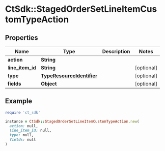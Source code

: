 # CtSdk::StagedOrderSetLineItemCustomTypeAction

## Properties

| Name | Type | Description | Notes |
| ---- | ---- | ----------- | ----- |
| **action** | **String** |  |  |
| **line_item_id** | **String** |  | [optional] |
| **type** | [**TypeResourceIdentifier**](TypeResourceIdentifier.md) |  | [optional] |
| **fields** | **Object** |  | [optional] |

## Example

```ruby
require 'ct_sdk'

instance = CtSdk::StagedOrderSetLineItemCustomTypeAction.new(
  action: null,
  line_item_id: null,
  type: null,
  fields: null
)
```

